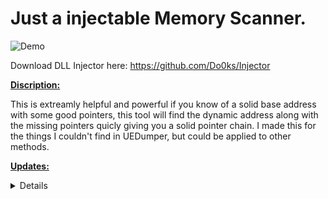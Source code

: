 # Just a injectable Memory Scanner.
![Demo](https://media3.giphy.com/media/v1.Y2lkPTc5MGI3NjExanRid3dhaGRva2Vya3JkMGNraGxyb296a3dwYmRmODlobGxvcnRvOSZlcD12MV9pbnRlcm5hbF9naWZfYnlfaWQmY3Q9Zw/fRjngW7wuOJPj57x2K/giphy.gif)

Download DLL Injector here: https://github.com/Do0ks/Injector

<b><u>Discription:</u></b>

This is extreamly helpful and powerful if you know of a solid base address with some good pointers, this tool will find the dynamic address along with the missing pointers quicly giving you a solid pointer chain. I made this for the things I couldn't find in UEDumper, but could be applied to other methods.

<b><u>Updates:</u></b>
<details>
  
- Added functions to extract the most-significant hex digit from an address and only follow pointers of first hex digit that of the base or dynamic address if applicable.

- Addad a check to ensure that only pointers with the same hex digit count as the expected pointer chain (from the base/dynamic addresses) are followed.

- Combined the above conditions with pointer readability checks to narrow the scan to relevant pointer chains.  
This should help reduce scan time while only following relevant pointer paths. To further speed up scanning time, if known, adjust the MAX_OFFSET and MAX_SUBOFFSET
</details>
